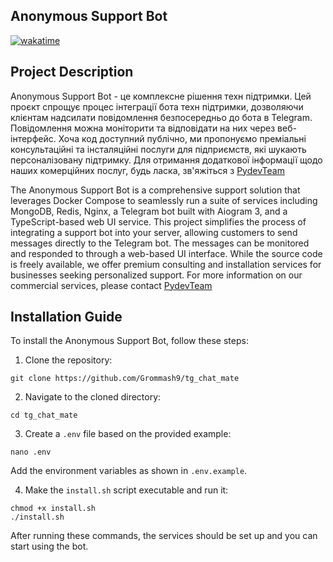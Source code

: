 ## Anonymous Support Bot

<a href="https://wakatime.com/badge/github/Grommash9/anonymous_support_bot"><img src="https://wakatime.com/badge/github/Grommash9/anonymous_support_bot.svg" alt="wakatime"></a>

## Project Description

Anonymous Support Bot - це комплексне рішення техн підтримки. Цей проєкт спрощує процес інтеграції бота техн підтримки, дозволяючи клієнтам надсилати повідомлення безпосередньо до бота в Telegram. Повідомлення можна моніторити та відповідати на них через веб-інтерфейс.
Хоча код доступний публічно, ми пропонуємо преміальні консультаційні та інсталяційні послуги для підприємств, які шукають персоналізовану підтримку. Для отримання додаткової інформації щодо наших комерційних послуг, будь ласка, зв'яжіться з [PydevTeam](https://t.me/PydevTeam)


The Anonymous Support Bot is a comprehensive support solution that leverages Docker Compose to seamlessly run a suite of services including MongoDB, Redis, Nginx, a Telegram bot built with Aiogram 3, and a TypeScript-based web UI service. This project simplifies the process of integrating a support bot into your server, allowing customers to send messages directly to the Telegram bot. The messages can be monitored and responded to through a web-based UI interface.
While the source code is freely available, we offer premium consulting and installation services for businesses seeking personalized support. For more information on our commercial services, please contact [PydevTeam](https://t.me/PydevTeam)

## Installation Guide
To install the Anonymous Support Bot, follow these steps:
1. Clone the repository:
```
git clone https://github.com/Grommash9/tg_chat_mate
```
2. Navigate to the cloned directory:
```
cd tg_chat_mate
```
3. Create a `.env` file based on the provided example:
```
nano .env
```
Add the environment variables as shown in `.env.example`.

4. Make the `install.sh` script executable and run it:
```
chmod +x install.sh
./install.sh
```

After running these commands, the services should be set up and you can start using the bot.

